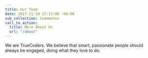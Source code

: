 ```yaml
---
title: Our Team
date: 2017-11-10 17:13:00 -06:00
sub_collection: teammates
call_to_action:
  title: More About Us
  url: "/about"
---
```


We are TrueCoders. We believe that smart, passionate people should always be engaged, doing what they love to do.
